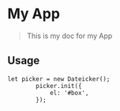 # My App

> This is my doc for my App

## Usage

```
let picker = new Dateicker();
		picker.init({
			el: '#box',
		});
```